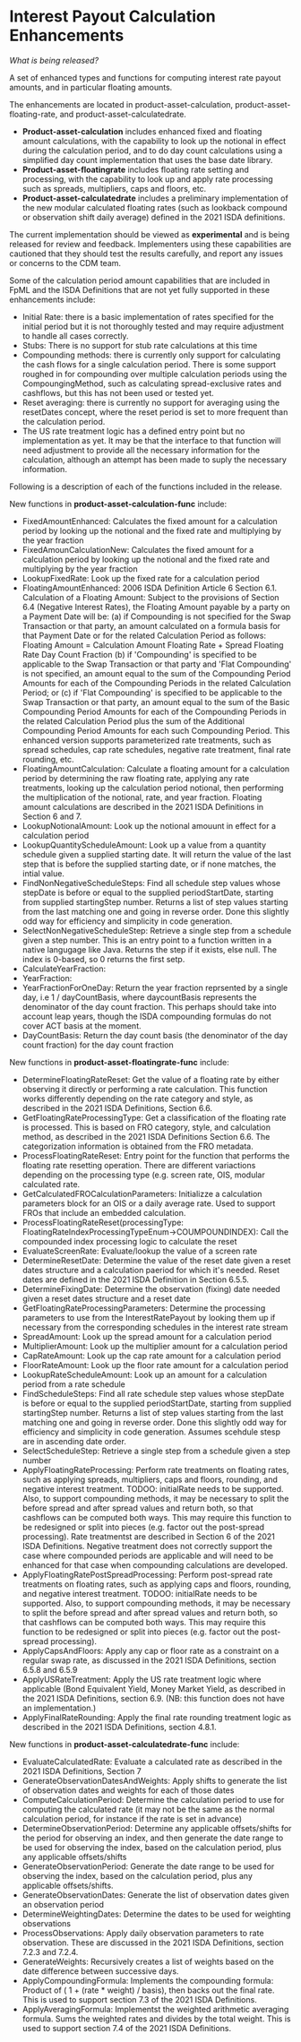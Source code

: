 # Interest Payout Calculation Enhancements 

_What is being released?_

A set of enhanced types and functions for computing interest rate payout amounts, and in particular floating amounts.

The enhancements are located in product-asset-calculation, product-asset-floating-rate, and product-asset-calculatedrate.
* **Product-asset-calculation** includes enhanced fixed and floating amount calculations, with the capability to look up the notional in effect during the calculation period, and to do day count calculations using a simplified day count implementation that uses the base date library.
* **Product-asset-floatingrate** includes floating rate setting and processing, with the capability to look up and apply rate processing such as spreads, multipliers, caps and floors, etc.
* **Product-asset-calculatedrate** includes a preliminary implementation of the new modular calculated floating rates (such as lookback compound or observation shift daily average) defined in the 2021 ISDA definitions.

The current implementation should be viewed as **experimental** and is being released for review and feedback.  Implementers using these capabilities are cautioned that they should test the results carefully, and report any issues or concerns to the CDM team.

Some of the calculation period amount capabilities that are included in FpML and the ISDA Definitions that are not yet fully supported in these enhancements include:
* Initial Rate:  there is a basic implementation of rates specified for the initial period but it is not thoroughly tested and may require adjustment to handle all cases correctly.
* Stubs:  There is no support for stub rate calculations at this time
* Compounding methods:  there is currently only support for calculating the cash flows for a single calculation period.   There is some support roughed in for compounding over multiple calculation periods using the CompoungingMethod, such as calculating spread-exclusive rates and cashflows, but this has not been used or tested yet.
* Reset averaging:  there is currently no support for averaging using the resetDates concept, where the reset period is set to more frequent than the calculation period.
* The US rate treatment logic has a defined entry point but no implementation as yet.  It may be that the interface to that function will need adjustment to provide all the necessary information for the calculation, although an attempt has been made to suply the necessary information.


Following is a description of each of the functions included in the release.

New functions in **product-asset-calculation-func** include:

* FixedAmountEnhanced: Calculates the fixed amount for a calculation period by looking up the notional and the fixed rate and multiplying by the year fraction
* FixedAmounCalculationNew: Calculates the fixed amount for a calculation period by looking up the notional and the fixed rate and multiplying by the year fraction
* LookupFixedRate: Look up the fixed rate for a calculation period
* FloatingAmountEnhanced: 2006 ISDA Definition Article 6 Section 6.1. Calculation of a Floating Amount: Subject to the provisions of Section 6.4 (Negative Interest Rates), the Floating Amount payable by a party on a Payment Date will be: (a) if Compounding is not specified for the Swap Transaction or that party, an amount calculated on a formula basis for that Payment Date or for the related Calculation Period as follows: Floating Amount = Calculation Amount  Floating Rate + Spread  Floating Rate Day Count Fraction (b) if 'Compounding' is specified to be applicable to the Swap Transaction or that party and 'Flat Compounding' is not specified, an amount equal to the sum of the Compounding Period Amounts for each of the Compounding Periods in the related Calculation Period; or (c) if 'Flat Compounding' is specified to be applicable to the Swap Transaction or that party, an amount equal to the sum of the Basic Compounding Period Amounts for each of the Compounding Periods in the related Calculation Period plus the sum of the Additional Compounding Period Amounts for each such Compounding Period.   This enhanced version supports parameterized rate treatments, such as spread schedules, cap rate schedules, negative rate treatment, final rate rounding, etc.
* FloatingAmountCalculation: Calculate a floating amount for a calculation period by determining the raw floating rate, applying any rate treatments, looking up the calculation period notional, then performing the multiplication of the notional, rate, and year fraction.  Floating amount calculations are described in the 2021 ISDA Definitions in Section 6 and 7.
* LookupNotionalAmount: Look up the notional amouunt in effect for a calculation period
* LookupQuantityScheduleAmount: Look up a value from a quantity schedule given a supplied starting date.  It will return the value of the last step that is before the supplied starting date, or if none matches, the intial value.
* FindNonNegativeScheduleSteps: Find all  schedule step values whose stepDate is before or equal to the supplied periodStartDate, starting from supplied startingStep number.  Returns a list of step values starting from the last matching one and going in reverse order.  Done this slightly odd way for efficiency and simplicity in code generation.
* SelectNonNegativeScheduleStep: Retrieve a single step from a  schedule given a step number.  This is an entry point to a function written in a native langugage like Java.  Returns the step if it exists, else null. The index is 0-based, so 0 returns the first setp.
* CalculateYearFraction:
* YearFraction:
* YearFractionForOneDay: Return the year fraction reprsented by a single day, i.e 1 / dayCountBasis, where daycountBasis represents the denominator of the day count fraction. This perhaps should take into account leap years, though the ISDA compounding formulas do not cover ACT basis at the moment.
* DayCountBasis: Return the day count basis (the denominator of the day count fraction) for the day count fraction

New functions in **product-asset-floatingrate-func** include:
* DetermineFloatingRateReset: Get the value of a floating rate by either observing it directly or performing a rate calculation.  This function works differently depending on the rate category and style, as described in the 2021 ISDA Definitions, Section 6.6.
* GetFloatingRateProcessingType:  Get a classification of  the floating rate is processed. This is based on FRO category, style, and calculation method, as described in the 2021 ISDA Definitions Section 6.6.  The categorization information is obtained from the FRO metadata.
* ProcessFloatingRateReset: Entry point for the function that performs the floating rate resetting operation.  There are different variactions depending on the processing type (e.g. screen rate, OIS, modular calculated rate.
* GetCalculatedFROCalculationParameters: Initializze a calculation parameters block for an OIS or a daily average rate. Used to support FROs that include an embedded calculation.
* ProcessFloatingRateReset(processingType: FloatingRateIndexProcessingTypeEnum->COUMPOUNDINDEX): Call the compounded index processing logic to calculate the reset
* EvaluateScreenRate: Evaluate/lookup the value of a screen rate
* DetermineResetDate: Determine the value of the reset date given a reset dates structure and a calculation paeriod for which it's needed. Reset dates are defined in the 2021 ISDA Definition in Section 6.5.5.
* DetermineFixingDate: Determine the observation (fixing) date needed given a reset dates structure and a reset date
* GetFloatingRateProcessingParameters: Determine the processing parameters to use from the InterestRatePayout by looking them up if necessary from the corresponding schedules in the interest rate stream
* SpreadAmount: Look up the spread amount for a calculation period
* MultiplierAmount: Look up the multiplier amount for a calculation period
* CapRateAmount: Look up the cap rate amount for a calculation period
* FloorRateAmount: Look up the floor rate amount for a calculation period
* LookupRateScheduleAmount: Look up an amount for a calculation period from a rate schedule
* FindScheduleSteps: Find all rate schedule step values whose stepDate is before or equal to the supplied periodStartDate, starting from supplied startingStep number.  Returns a list of step values starting from the last matching one and going in reverse order.  Done this slightly odd way for efficiency and simplicity in code generation.  Assumes scehdule stesp are in ascending date order.
* SelectScheduleStep: Retrieve a single step from a  schedule given a step number
* ApplyFloatingRateProcessing: Perform rate treatments on floating rates, such as applying spreads, multipliers, caps and floors, rounding, and negative interest treatment.  TODOO:  initialRate needs to be supported.  Also, to support compounding methods, it may be necessary to split the before spread and after spread values and return both, so that cashflows can be computed both ways.  This may require this function to be redesigned or split into pieces (e.g. factor out the post-spread processing).  Rate treatmentst are described in Section 6 of the 2021 ISDA Definitions.  Negative treatment does not correctly support the case where compounded periods are applicable and will need to be enhanced for that case when compounding calculations are developed.
* ApplyFloatingRatePostSpreadProcessing: Perform post-spread rate treatments on floating rates, such as applying caps and floors, rounding, and negative interest treatment.  TODOO:  initialRate needs to be supported.  Also, to support compounding methods, it may be necessary to split the before spread and after spread values and return both, so that cashflows can be computed both ways.  This may require this function to be redesigned or split into pieces (e.g. factor out the post-spread processing).
* ApplyCapsAndFloors: Apply any cap or floor rate as a constraint on a regular swap rate, as discussed in the 2021 ISDA Definitions, section 6.5.8 and 6.5.9
* ApplyUSRateTreatment: Apply the US rate treatment logic where applicable (Bond Equivalent Yield, Money Market Yield, as described in the 2021 ISDA Definitions, section 6.9.  (NB: this function does not have an implementation.)
* ApplyFinalRateRounding: Apply the final rate rounding treatment logic as described in the 2021 ISDA Definitions, section 4.8.1.

New functions in **product-asset-calculatedrate-func** include:
* EvaluateCalculatedRate: Evaluate a calculated rate as described in the 2021 ISDA Definitions, Section 7
* GenerateObservationDatesAndWeights: Apply shifts to generate the list of observation dates and weights for each of those dates
* ComputeCalculationPeriod: Determine the calculation period to use for computing the calculated rate (it may not be the same as the normal calculation period, for instance if the rate is set in advance)
* DetermineObservationPeriod: Determine any applicable offsets/shifts for the period for observing an index, and then generate the date range to be used for observing the index, based on the calculation period, plus any applicable offsets/shifts
* GenerateObservationPeriod: Generate the date range to be used for observing the index, based on the calculation period, plus any applicable offsets/shifts.
* GenerateObservationDates: Generate the list of observation dates given an observation period
* DetermineWeightingDates: Determine the dates to be used for weighting observations
* ProcessObservations: Apply daily observation parameters to rate observation.  These are discussed in the 2021 ISDA Definitions, section 7.2.3 and 7.2.4.
* GenerateWeights: Recursively creates a list of weights based on the date difference between successive days.
* ApplyCompoundingFormula:  Implements the compounding formula:   Product of ( 1 + (rate * weight) / basis), then backs out the final rate. This is used to support section 7.3 of the 2021 ISDA Definitions.
* ApplyAveragingFormula: Implementst the weighted arithmetic averaging formula.  Sums the weighted rates and divides by the total weight.  This is used to support section 7.4 of the 2021 ISDA Definitions.




